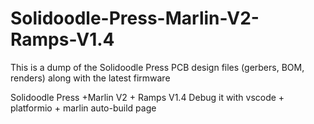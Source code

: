 # Solidoodle-Press-Marlin-V2-Ramps-V1.4
This is a dump of the Solidoodle Press PCB design files (gerbers, BOM, renders) along with the latest firmware

Solidoodle Press +Marlin V2 + Ramps V1.4
Debug it with vscode + platformio + marlin auto-build page
